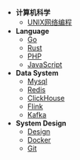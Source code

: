 <!-- _sidebar.md -->

* **计算机科学**
    * [UNIX网络编程](/cs/UNIX网络编程.md)
* **Language**
    * [Go](/language/go/)
    * [Rust](/language/rust/)
    * [PHP](/language/php/)
    * [JavaScript](/language/javascript/)
* **Data System**
    * [Mysql](/data-system/mysql/)
    * [Redis](/data-system/redis/)
    * [ClickHouse](/data-system/clickhouse/)
    * [Flink](/data-system/flink/)
    * [Kafka](/data-system/kafka/)
* **System Design**
    * [Design](/system-design/design/)
    * [Docker](/system-design/Docker.md)
    * [Git](/system-design/Git.md)